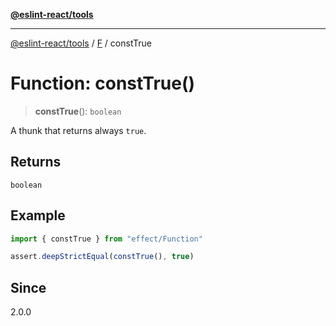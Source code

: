 [**@eslint-react/tools**](../../../README.md)

***

[@eslint-react/tools](../../../README.md) / [F](../README.md) / constTrue

# Function: constTrue()

> **constTrue**(): `boolean`

A thunk that returns always `true`.

## Returns

`boolean`

## Example

```ts
import { constTrue } from "effect/Function"

assert.deepStrictEqual(constTrue(), true)
```

## Since

2.0.0
